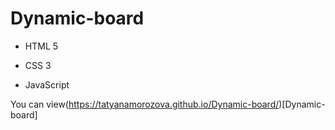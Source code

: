 # Dynamic-board
- HTML 5
+ CSS 3
- JavaScript

You can view(https://tatyanamorozova.github.io/Dynamic-board/)[Dynamic-board]
